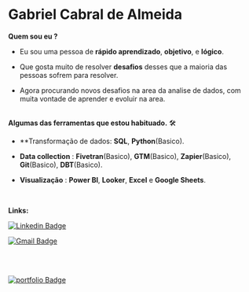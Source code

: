 # **Gabriel Cabral de Almeida**










<strong>Quem sou eu ?</strong> 

* Eu sou uma pessoa de **rápido aprendizado**, **objetivo**, e **lógico**.

* Que gosta muito de resolver **desafios** desses que a maioria das pessoas sofrem para resolver.

* Agora procurando novos desafios na area da analise de dados, com muita vontade de aprender e evoluir na area.


<br>
<strong>Algumas das ferramentas que estou habituado.</strong> 🛠

* **Transformação de dados: **SQL**, **Python**(Basico).

* **Data collection** : **Fivetran**(Basico), **GTM**(Basico), **Zapier**(Basico), **Git**(Basico), **DBT**(Basico).

* **Visualização** : **Power BI**, **Looker**, **Excel** e **Google Sheets**.





<br>

<strong>Links:</strong>

[![Linkedin Badge](https://img.shields.io/badge/-LinkedIn-0077B5?style=for-the-badge&logo=Linkedin&logoColor=white)](https://www.linkedin.com/in/gabrielcabralalmeida/)


[![Gmail Badge](https://img.shields.io/badge/-Gmail-D14836?style=for-the-badge&logo=Gmail&logoColor=white)](mailto:gabrielcabral060991@gmail.com)

<br>


<br>

[![portfolio Badge](https://encrypted-tbn0.gstatic.com/images?q=tbn:ANd9GcTLtb_cwUU0nUT4TsaKbptPEwKYFvL7j-AmOA&s)](https://ahead-thief-bf8.notion.site/Gabriel-Cabral-de-Almeida-3ff9e5df248744ae96ad8be3fe7dbd5c)

<br>



